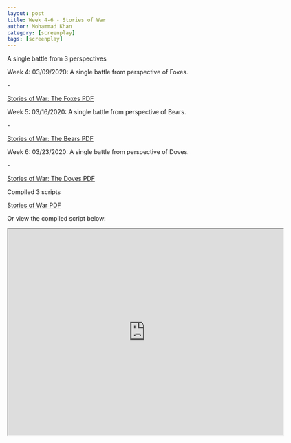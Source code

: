 ```yaml
---
layout: post
title: Week 4-6 - Stories of War
author: Mohammad Khan
category: [screenplay]
tags: [screenplay]
---
```

A single battle from 3 perspectives 



<p>Week 4: 03/09/2020: A single battle from perspective of Foxes.</p>
- <p><a href="https://drive.google.com/file/d/1CYb76cG2lODBVJaBhxwEP8Q5C2OWWuw4/view?usp=sharing#toolbar=0">Stories of War: The Foxes PDF</a></p>

<p>Week 5: 03/16/2020: A single battle from perspective of Bears.</p>
- <p><a href="https://drive.google.com/file/d/1f07Kl2cYwx8Ono2KrbGSr5DbkqbKr1QY/view?usp=sharing">Stories of War: The Bears PDF</a></p>

<p>Week 6: 03/23/2020: A single battle from perspective of Doves.</p>
- <p><a href="https://drive.google.com/file/d/1QWrVrBollbR79s95djoS83ViYCQaOExl/view?usp=sharing">Stories of War: The Doves PDF</a></p>

<p>Compiled 3 scripts</p><p><a href="https://drive.google.com/file/d/1D6gAjqNogWqfy9LkVRxnLoPnwVSeo_na/view?usp=sharing">Stories of War PDF</a></p>	

Or view the compiled script below: 
<iframe src="https://drive.google.com/file/d/1D6gAjqNogWqfy9LkVRxnLoPnwVSeo_na/preview" width="640" height="480" allow="autoplay"></iframe>
